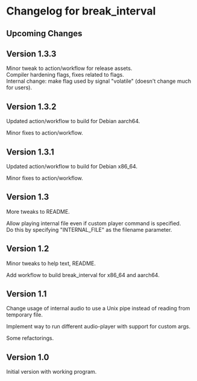 # Changelog for break\_interval

## Upcoming Changes

## Version 1.3.3

Minor tweak to action/workflow for release assets.  
Compiler hardening flags, fixes related to flags.  
Internal change: make flag used by signal "volatile" (doesn't change much for
users).

## Version 1.3.2

Updated action/workflow to build for Debian aarch64.

Minor fixes to action/workflow.

## Version 1.3.1

Updated action/workflow to build for Debian x86_64.

Minor fixes to action/workflow.

## Version 1.3

More tweaks to README.

Allow playing internal file even if custom player command is specified.  
Do this by specifying "INTERNAL_FILE" as the filename parameter.

## Version 1.2

Minor tweaks to help text, README.

Add workflow to build break\_interval for x86_64 and aarch64.

## Version 1.1

Change usage of internal audio to use a Unix pipe instead of reading from
temporary file.

Implement way to run different audio-player with support for custom args.

Some refactorings.

## Version 1.0

Initial version with working program.
